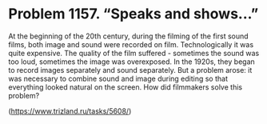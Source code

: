 # Problem 1157. “Speaks and shows...”

At the beginning of the 20th century, during the filming of the first sound films, both image and sound were recorded on film. Technologically it was quite expensive. The quality of the film suffered - sometimes the sound was too loud, sometimes the image was overexposed. In the 1920s, they began to record images separately and sound separately. But a problem arose: it was necessary to combine sound and image during editing so that everything looked natural on the screen. How did filmmakers solve this problem?

(https://www.trizland.ru/tasks/5608/)